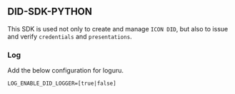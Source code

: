## DID-SDK-PYTHON

This SDK is used not only to create and manage `ICON DID`, but also to issue and verify `credentials` and `presentations`.

### Log
Add the below configuration for loguru.
~~~
LOG_ENABLE_DID_LOGGER=[true|false]
~~~